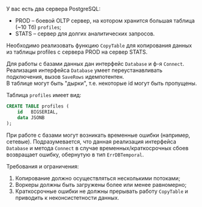 У вас есть два сервера PostgreSQL:

- PROD – боевой OLTP сервер, на котором хранится большая таблица (~10 Тб) `profiles`;
- STATS – сервер для долгих аналитических запросов.

Необходимо реализовать функцию `CopyTable` для копирования данных из таблицы profiles с сервера PROD на сервер STATS.

Для работы с базами данных дан интерфейс `Database` и ф-я `Connect`.\
Реализация интерфейса `Database` умеет переустанавливать подключения, вызов `SaveRows` идемпотентен.\
В таблице могут быть "дырки", т.е. некоторые id могут быть пропущены. 

Таблица `profiles` имеет вид:
```sql
CREATE TABLE profiles (
    id   BIGSERIAL,
    data JSONB
);
```

При работе с базами могут возникать временные ошибки (например, сетевые). Подразумевается, что данная реализация интерфейса `Database` и метода `Connect` в случае временных/краткосрочных сбоев возвращает ошибку, обернутую в тип `ErrDBTemporal`.

Требования и ограничения:
1. Копирование должно осуществляться несколькими потоками;
2. Воркеры должны быть загружены более или менее равномерно;
3. Краткосрочные ошибки не должны прерывать работу `CopyTable` и приводить к неконсистетности данных.